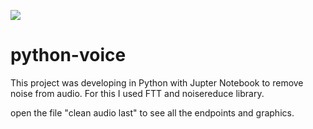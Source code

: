 ![](https://www.google.com.br/url?sa=i&url=https%3A%2F%2Fngbala6.medium.com%2Faudio-processing-and-remove-silence-using-python-a7fe1552007a&psig=AOvVaw1XuyPDSB4KUuvAfBDBHZNN&ust=1630873476669000&source=images&cd=vfe&ved=0CAkQjRxqFwoTCKia0KmT5vICFQAAAAAdAAAAABAD)
# python-voice

This project was developing in Python with Jupter Notebook to remove noise from audio. For this I used FTT and noisereduce library.

open the file "clean audio last" to see all the endpoints and graphics.
